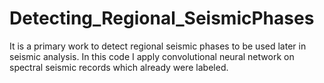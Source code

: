 # Detecting_Regional_SeismicPhases
It is  a primary work to detect regional seismic phases to be used later in seismic analysis.
In this code I apply convolutional neural network on spectral seismic records which  already were labeled.
